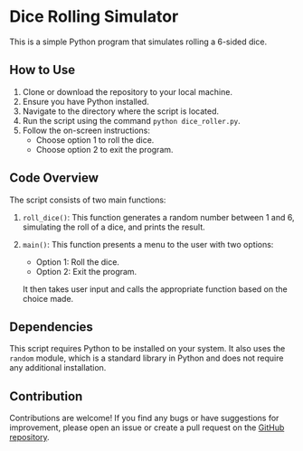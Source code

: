 # Dice Rolling Simulator

This is a simple Python program that simulates rolling a 6-sided dice.

## How to Use

1. Clone or download the repository to your local machine.
2. Ensure you have Python installed.
3. Navigate to the directory where the script is located.
4. Run the script using the command `python dice_roller.py`.
5. Follow the on-screen instructions:
    - Choose option 1 to roll the dice.
    - Choose option 2 to exit the program.

## Code Overview

The script consists of two main functions:

1. `roll_dice()`: This function generates a random number between 1 and 6, simulating the roll of a dice, and prints the result.

2. `main()`: This function presents a menu to the user with two options:
    - Option 1: Roll the dice.
    - Option 2: Exit the program.
    
    It then takes user input and calls the appropriate function based on the choice made.

## Dependencies

This script requires Python to be installed on your system. It also uses the `random` module, which is a standard library in Python and does not require any additional installation.

## Contribution

Contributions are welcome! If you find any bugs or have suggestions for improvement, please open an issue or create a pull request on the [GitHub repository](https://github.com/example/dice-roller).

